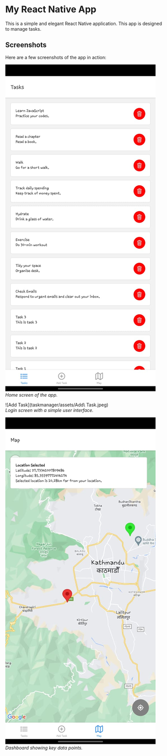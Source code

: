 # My React Native App

This is a simple and elegant React Native application. This app is designed to manage tasks.

## Screenshots

Here are a few screenshots of the app in action:

![Tasks](taskmanager/assets/Tasks.jpeg)  
*Home screen of the app.*

![Add Task](taskmanager/assets/Add\ Task.jpeg)  
*Login screen with a simple user interface.*

![Map](taskmanager/assets/Map.jpeg)  
*Dashboard showing key data points.*
